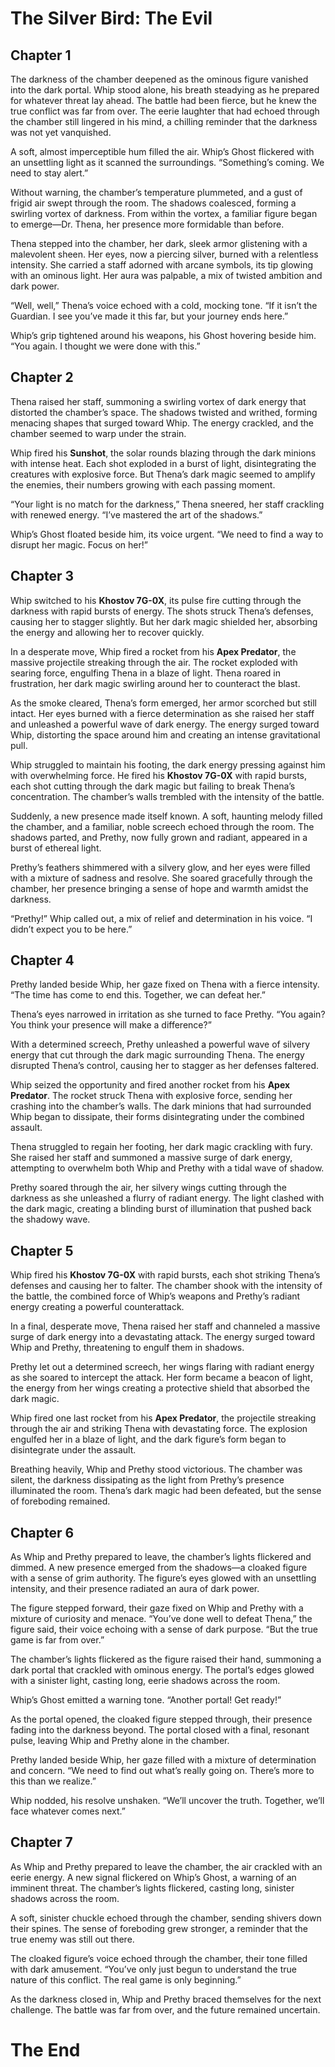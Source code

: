 # The Silver Bird: The Evil

## Chapter 1

The darkness of the chamber deepened as the ominous figure vanished into the dark portal. Whip stood alone, his breath steadying as he prepared for whatever threat lay ahead. The battle had been fierce, but he knew the true conflict was far from over. The eerie laughter that had echoed through the chamber still lingered in his mind, a chilling reminder that the darkness was not yet vanquished.

A soft, almost imperceptible hum filled the air. Whip’s Ghost flickered with an unsettling light as it scanned the surroundings. “Something’s coming. We need to stay alert.”

Without warning, the chamber’s temperature plummeted, and a gust of frigid air swept through the room. The shadows coalesced, forming a swirling vortex of darkness. From within the vortex, a familiar figure began to emerge—Dr. Thena, her presence more formidable than before.

Thena stepped into the chamber, her dark, sleek armor glistening with a malevolent sheen. Her eyes, now a piercing silver, burned with a relentless intensity. She carried a staff adorned with arcane symbols, its tip glowing with an ominous light. Her aura was palpable, a mix of twisted ambition and dark power.

“Well, well,” Thena’s voice echoed with a cold, mocking tone. “If it isn’t the Guardian. I see you’ve made it this far, but your journey ends here.”

Whip’s grip tightened around his weapons, his Ghost hovering beside him. “You again. I thought we were done with this.”

## Chapter 2

Thena raised her staff, summoning a swirling vortex of dark energy that distorted the chamber’s space. The shadows twisted and writhed, forming menacing shapes that surged toward Whip. The energy crackled, and the chamber seemed to warp under the strain.

Whip fired his **Sunshot**, the solar rounds blazing through the dark minions with intense heat. Each shot exploded in a burst of light, disintegrating the creatures with explosive force. But Thena’s dark magic seemed to amplify the enemies, their numbers growing with each passing moment.

“Your light is no match for the darkness,” Thena sneered, her staff crackling with renewed energy. “I’ve mastered the art of the shadows.”

Whip’s Ghost floated beside him, its voice urgent. “We need to find a way to disrupt her magic. Focus on her!”

## Chapter 3

Whip switched to his **Khostov 7G-0X**, its pulse fire cutting through the darkness with rapid bursts of energy. The shots struck Thena’s defenses, causing her to stagger slightly. But her dark magic shielded her, absorbing the energy and allowing her to recover quickly.

In a desperate move, Whip fired a rocket from his **Apex Predator**, the massive projectile streaking through the air. The rocket exploded with searing force, engulfing Thena in a blaze of light. Thena roared in frustration, her dark magic swirling around her to counteract the blast.

As the smoke cleared, Thena’s form emerged, her armor scorched but still intact. Her eyes burned with a fierce determination as she raised her staff and unleashed a powerful wave of dark energy. The energy surged toward Whip, distorting the space around him and creating an intense gravitational pull.

Whip struggled to maintain his footing, the dark energy pressing against him with overwhelming force. He fired his **Khostov 7G-0X** with rapid bursts, each shot cutting through the dark magic but failing to break Thena’s concentration. The chamber’s walls trembled with the intensity of the battle.

Suddenly, a new presence made itself known. A soft, haunting melody filled the chamber, and a familiar, noble screech echoed through the room. The shadows parted, and Prethy, now fully grown and radiant, appeared in a burst of ethereal light.

Prethy’s feathers shimmered with a silvery glow, and her eyes were filled with a mixture of sadness and resolve. She soared gracefully through the chamber, her presence bringing a sense of hope and warmth amidst the darkness.

“Prethy!” Whip called out, a mix of relief and determination in his voice. “I didn’t expect you to be here.”

## Chapter 4

Prethy landed beside Whip, her gaze fixed on Thena with a fierce intensity. “The time has come to end this. Together, we can defeat her.”

Thena’s eyes narrowed in irritation as she turned to face Prethy. “You again? You think your presence will make a difference?”

With a determined screech, Prethy unleashed a powerful wave of silvery energy that cut through the dark magic surrounding Thena. The energy disrupted Thena’s control, causing her to stagger as her defenses faltered.

Whip seized the opportunity and fired another rocket from his **Apex Predator**. The rocket struck Thena with explosive force, sending her crashing into the chamber’s walls. The dark minions that had surrounded Whip began to dissipate, their forms disintegrating under the combined assault.

Thena struggled to regain her footing, her dark magic crackling with fury. She raised her staff and summoned a massive surge of dark energy, attempting to overwhelm both Whip and Prethy with a tidal wave of shadow.

Prethy soared through the air, her silvery wings cutting through the darkness as she unleashed a flurry of radiant energy. The light clashed with the dark magic, creating a blinding burst of illumination that pushed back the shadowy wave.

## Chapter 5

Whip fired his **Khostov 7G-0X** with rapid bursts, each shot striking Thena’s defenses and causing her to falter. The chamber shook with the intensity of the battle, the combined force of Whip’s weapons and Prethy’s radiant energy creating a powerful counterattack.

In a final, desperate move, Thena raised her staff and channeled a massive surge of dark energy into a devastating attack. The energy surged toward Whip and Prethy, threatening to engulf them in shadows.

Prethy let out a determined screech, her wings flaring with radiant energy as she soared to intercept the attack. Her form became a beacon of light, the energy from her wings creating a protective shield that absorbed the dark magic.

Whip fired one last rocket from his **Apex Predator**, the projectile streaking through the air and striking Thena with devastating force. The explosion engulfed her in a blaze of light, and the dark figure’s form began to disintegrate under the assault.

Breathing heavily, Whip and Prethy stood victorious. The chamber was silent, the darkness dissipating as the light from Prethy’s presence illuminated the room. Thena’s dark magic had been defeated, but the sense of foreboding remained.

## Chapter 6

As Whip and Prethy prepared to leave, the chamber’s lights flickered and dimmed. A new presence emerged from the shadows—a cloaked figure with a sense of grim authority. The figure’s eyes glowed with an unsettling intensity, and their presence radiated an aura of dark power.

The figure stepped forward, their gaze fixed on Whip and Prethy with a mixture of curiosity and menace. “You’ve done well to defeat Thena,” the figure said, their voice echoing with a sense of dark purpose. “But the true game is far from over.”

The chamber’s lights flickered as the figure raised their hand, summoning a dark portal that crackled with ominous energy. The portal’s edges glowed with a sinister light, casting long, eerie shadows across the room.

Whip’s Ghost emitted a warning tone. “Another portal! Get ready!”

As the portal opened, the cloaked figure stepped through, their presence fading into the darkness beyond. The portal closed with a final, resonant pulse, leaving Whip and Prethy alone in the chamber.

Prethy landed beside Whip, her gaze filled with a mixture of determination and concern. “We need to find out what’s really going on. There’s more to this than we realize.”

Whip nodded, his resolve unshaken. “We’ll uncover the truth. Together, we’ll face whatever comes next.”

## Chapter 7

As Whip and Prethy prepared to leave the chamber, the air crackled with an eerie energy. A new signal flickered on Whip’s Ghost, a warning of an imminent threat. The chamber’s lights flickered, casting long, sinister shadows across the room.

A soft, sinister chuckle echoed through the chamber, sending shivers down their spines. The sense of foreboding grew stronger, a reminder that the true enemy was still out there.

The cloaked figure’s voice echoed through the chamber, their tone filled with dark amusement. “You’ve only just begun to understand the true nature of this conflict. The real game is only beginning.”

As the darkness closed in, Whip and Prethy braced themselves for the next challenge. The battle was far from over, and the future remained uncertain.

# The End
